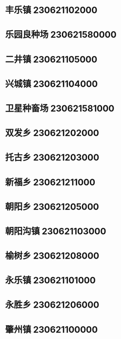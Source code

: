 # 丰乐镇 230621102000
# 乐园良种场 230621580000
# 二井镇 230621105000
# 兴城镇 230621104000
# 卫星种畜场 230621581000
# 双发乡 230621202000
# 托古乡 230621203000
# 新福乡 230621211000
# 朝阳乡 230621205000
# 朝阳沟镇 230621103000
# 榆树乡 230621208000
# 永乐镇 230621101000
# 永胜乡 230621206000
# 肇州镇 230621100000
